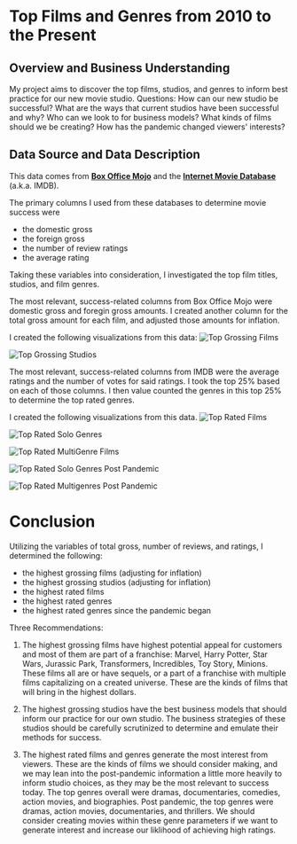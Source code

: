 # Top Films and Genres from 2010 to the Present

## Overview and Business Understanding

My project aims to discover the top films, studios, and genres to inform best practice for our new movie studio.
Questions: How can our new studio be successful?  What are the ways that current studios have been successful and why? Who can we look to for business models?  What kinds of films should we be creating?  How has the pandemic changed viewers' interests?

## Data Source and Data Description

This data comes from __[Box Office Mojo](www.boxofficemojo.com)__ and the __[Internet Movie Database](www.imdb.com)__ (a.k.a. IMDB). 

The primary columns I used from these databases to determine movie success were

- the domestic gross
- the foreign gross
- the number of review ratings
- the average rating

Taking these variables into consideration, I investigated the top film titles, studios, and film genres. 

The most relevant, success-related columns from Box Office Mojo were  domestic gross and foregin gross amounts. I created another column for the total gross amount for each film, and adjusted those amounts for inflation. 

I created the following visualizations from this data:
![Top Grossing Films](https://user-images.githubusercontent.com/98120389/185688874-2cf1e845-e8c1-4e8a-a157-f9b36accf92e.png)

![Top Grossing Studios](https://user-images.githubusercontent.com/98120389/185688883-b77c49d3-ddad-4986-b8c0-bcfb6081d961.png)

The most relevant, success-related columns from IMDB were the average ratings and the number of votes for said ratings.  I took the top 25% based on each of those columns. I then value counted the genres in this top 25% to determine the top rated genres. 

I created the following visualizations from this data. 
![Top Rated Films](https://user-images.githubusercontent.com/98120389/185688906-8db4b03b-fe86-4c0a-b1ba-5c3672044b7d.png)

![Top Rated Solo Genres](https://user-images.githubusercontent.com/98120389/185688986-af607b5d-ef42-4ad4-ad76-934ff1b1ae0a.png)

![Top Rated MultiGenre Films](https://user-images.githubusercontent.com/98120389/185688914-b3694f1b-654c-49f4-bb80-e25220d1bd6e.png)

![Top Rated Solo Genres Post Pandemic](https://user-images.githubusercontent.com/98120389/185689006-242ee8b5-46ad-4ab1-a917-fe8d7c8702ac.png)

![Top Rated Multigenres Post Pandemic](https://user-images.githubusercontent.com/98120389/185688936-c6fadb6d-79d7-4e98-8d16-30aa3222659e.png)

# Conclusion

Utilizing the variables of total gross, number of reviews, and ratings, I determined the following:

- the highest grossing films (adjusting for inflation)
- the highest grossing studios (adjusting for inflation)
- the highest rated films
- the highest rated genres
- the highest rated genres since the pandemic began

Three Recommendations:

1. The highest grossing films have highest potential appeal for customers and most of them are part of a franchise: Marvel, Harry Potter, Star Wars, Jurassic Park, Transformers, Incredibles, Toy Story, Minions.  These films all are or have sequels, or a part of a franchise with multiple films capitalizing on a created universe.  These are the kinds of films that will bring in the highest dollars. 

2. The highest grossing studios have the best business models that should inform our practice for our own studio. The business strategies of these studios should be carefully scrutinized to determine and emulate their methods for success. 

3. The highest rated films and genres generate the most interest from viewers. These are the kinds of films we should consider making, and we may lean into the post-pandemic information a little more heavily to inform studio choices, as they may be the most relevant to success today. The top genres overall were dramas, documentaries, comedies, action movies, and biographies. Post pandemic, the top genres were dramas, action movies, documentaries, and thrillers.  We should consider creating movies within these genre parameters if we want to generate interest and increase our liklihood of achieving high ratings. 



